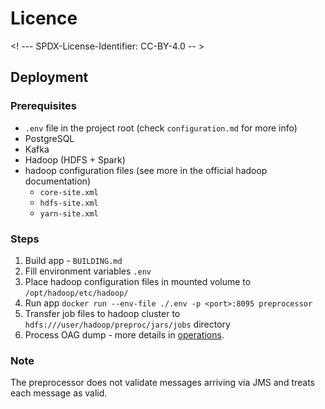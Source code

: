# Licence

<! --- SPDX-License-Identifier: CC-BY-4.0  -- >

## Deployment

### Prerequisites

- `.env` file in the project root (check `configuration.md` for more info)
- PostgreSQL
- Kafka
- Hadoop (HDFS + Spark)
- hadoop configuration files (see more in the official hadoop documentation)
  - `core-site.xml`
  - `hdfs-site.xml`
  - `yarn-site.xml`

### Steps

1. Build app - `BUILDING.md`
2. Fill environment variables `.env`
3. Place hadoop configuration files in mounted volume to `/opt/hadoop/etc/hadoop/`
4. Run app `docker run --env-file ./.env -p <port>:8095 preprocessor`
5. Transfer job files to hadoop cluster to `hdfs:///user/hadoop/preproc/jars/jobs` directory
6. Process OAG dump - more details in [operations](../operations/Operations.md).

### Note

The preprocessor does not validate messages arriving via JMS and treats each message as valid.